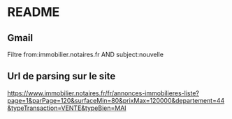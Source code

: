 # README

## Gmail 
Filtre
from:immobilier.notaires.fr AND subject:nouvelle 

## Url de parsing sur le site
https://www.immobilier.notaires.fr/fr/annonces-immobilieres-liste?page=1&parPage=120&surfaceMin=80&prixMax=120000&departement=44&typeTransaction=VENTE&typeBien=MAI